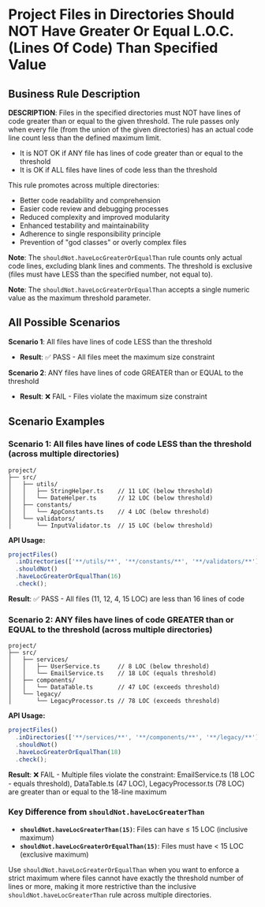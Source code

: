 # Project Files in Directories Should NOT Have Greater Or Equal L.O.C. (Lines Of Code) Than Specified Value

## Business Rule Description

**DESCRIPTION**: Files in the specified directories must NOT have lines of code greater than or equal to the given threshold. The rule passes only when every file (from the union of the given directories) has an actual code line count less than the defined maximum limit.

- It is NOT OK if ANY file has lines of code greater than or equal to the threshold
- It is OK if ALL files have lines of code less than the threshold

This rule promotes across multiple directories:

- Better code readability and comprehension
- Easier code review and debugging processes
- Reduced complexity and improved modularity
- Enhanced testability and maintainability
- Adherence to single responsibility principle
- Prevention of "god classes" or overly complex files

**Note**: The `shouldNot.haveLocGreaterOrEqualThan` rule counts only actual code lines, excluding blank lines and comments. The threshold is exclusive (files must have LESS than the specified number, not equal to).

**Note**: The `shouldNot.haveLocGreaterOrEqualThan` accepts a single numeric value as the maximum threshold parameter.

## All Possible Scenarios

**Scenario 1**: All files have lines of code LESS than the threshold

- **Result**: ✅ PASS - All files meet the maximum size constraint

**Scenario 2**: ANY files have lines of code GREATER than or EQUAL to the threshold

- **Result**: ❌ FAIL - Files violate the maximum size constraint

## Scenario Examples

### Scenario 1: All files have lines of code LESS than the threshold (across multiple directories)

```
project/
├── src/
│   ├── utils/
│   │   ├── StringHelper.ts    // 11 LOC (below threshold)
│   │   └── DateHelper.ts      // 12 LOC (below threshold)
│   ├── constants/
│   │   └── AppConstants.ts    // 4 LOC (below threshold)
│   └── validators/
│       └── InputValidator.ts  // 15 LOC (below threshold)
```

**API Usage:**

```typescript
projectFiles()
  .inDirectories(['**/utils/**', '**/constants/**', '**/validators/**'])
  .shouldNot()
  .haveLocGreaterOrEqualThan(16)
  .check();
```

**Result**: ✅ PASS - All files (11, 12, 4, 15 LOC) are less than 16 lines of code

### Scenario 2: ANY files have lines of code GREATER than or EQUAL to the threshold (across multiple directories)

```
project/
├── src/
│   ├── services/
│   │   ├── UserService.ts     // 8 LOC (below threshold)
│   │   └── EmailService.ts    // 18 LOC (equals threshold)
│   ├── components/
│   │   └── DataTable.ts       // 47 LOC (exceeds threshold)
│   └── legacy/
│       └── LegacyProcessor.ts // 78 LOC (exceeds threshold)
```

**API Usage:**

```typescript
projectFiles()
  .inDirectories(['**/services/**', '**/components/**', '**/legacy/**'])
  .shouldNot()
  .haveLocGreaterOrEqualThan(18)
  .check();
```

**Result**: ❌ FAIL - Multiple files violate the constraint: EmailService.ts (18 LOC - equals threshold), DataTable.ts (47 LOC), LegacyProcessor.ts (78 LOC) are greater than or equal to the 18-line maximum

### Key Difference from `shouldNot.haveLocGreaterThan`

- **`shouldNot.haveLocGreaterThan(15)`**: Files can have ≤ 15 LOC (inclusive maximum)
- **`shouldNot.haveLocGreaterOrEqualThan(15)`**: Files must have < 15 LOC (exclusive maximum)

Use `shouldNot.haveLocGreaterOrEqualThan` when you want to enforce a strict maximum where files cannot have exactly the threshold number of lines or more, making it more restrictive than the inclusive `shouldNot.haveLocGreaterThan` rule across multiple directories.
